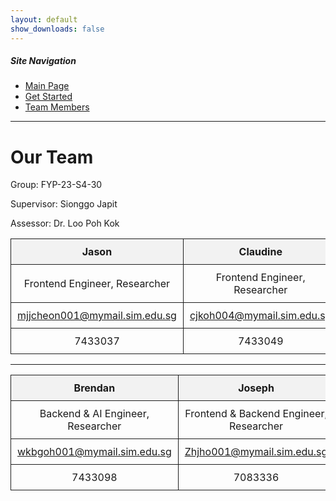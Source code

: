 ```yaml
---
layout: default
show_downloads: false
---
```


##### Site Navigation

* [Main Page](./index.html)
* [Get Started](./install.html)
* [Team Members](./team.html)

* * *

# Our Team

Group: FYP-23-S4-30

Supervisor: Sionggo Japit

Assessor: Dr. Loo Poh Kok

<style>
  table {
    border-collapse: collapse;
    width: 100%;
  }

  th, td {
    border: 1px solid #1d1d1d; 
    padding: 10px;
    text-align: left;
  }

  th {
    background-color: #f2f2f2;
  }
</style>

|   **Jason**   | **Claudine**  |  **Elliot**   |
| :--------------: | :--------------: | :--------------: |
| Frontend Engineer, Researcher | Frontend Engineer, Researcher | Backend & AI Engineer, Researcher |
| mjjcheon001@mymail.sim.edu.sg | cjkoh004@mymail.sim.edu.sg | anderson001@mymail.sim.edu.sg |
| 7433037 | 7433049 | 7432975 |

---

|  **Brendan**  |  **Joseph**   |
| :--------------: | :--------------: |
| Backend & AI Engineer, Researcher | Frontend & Backend Engineer, Researcher |
| wkbgoh001@mymail.sim.edu.sg | Zhjho001@mymail.sim.edu.sg |
| 7433098 | 7083336 |
